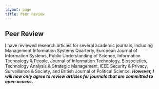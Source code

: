 ```yaml
---
layout: page
title: Peer Review
---
```


## Peer Review

I have reviewed research articles for several academic journals, including Management Information Systems Quarterly, European Journal of Information Systems, Public Understanding of Science, Information Technology & People, Journal of Information Technology, Biosocieties, Technology Analysis & Strategic Management, IEEE Security & Privacy, Surveillance & Society, and British Journal of Political Science. **_However, I will now only agree to review articles for journals that are committed to open access._**
